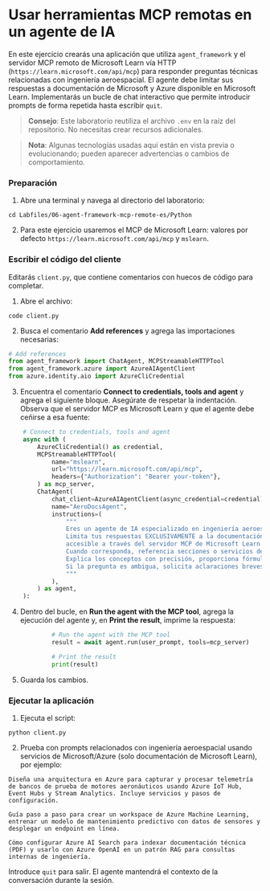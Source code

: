 # Usar herramientas MCP remotas en un agente de IA

En este ejercicio crearás una aplicación que utiliza `agent_framework` y el servidor MCP remoto de Microsoft Learn vía HTTP (`https://learn.microsoft.com/api/mcp`) para responder preguntas técnicas relacionadas con ingeniería aeroespacial. El agente debe limitar sus respuestas a documentación de Microsoft y Azure disponible en Microsoft Learn. Implementarás un bucle de chat interactivo que permite introducir prompts de forma repetida hasta escribir `quit`.

> **Consejo**: Este laboratorio reutiliza el archivo `.env` en la raíz del repositorio. No necesitas crear recursos adicionales.

> **Nota**: Algunas tecnologías usadas aquí están en vista previa o evolucionando; pueden aparecer advertencias o cambios de comportamiento.

### Preparación

1. Abre una terminal y navega al directorio del laboratorio:

```
cd Labfiles/06-agent-framework-mcp-remote-es/Python
```

2. Para este ejercicio usaremos el MCP de Microsoft Learn: valores por defecto `https://learn.microsoft.com/api/mcp` y `mslearn`.

### Escribir el código del cliente

Editarás `client.py`, que contiene comentarios con huecos de código para completar.

1. Abre el archivo:

```
code client.py
```

2. Busca el comentario **Add references** y agrega las importaciones necesarias:

```python
# Add references
from agent_framework import ChatAgent, MCPStreamableHTTPTool
from agent_framework.azure import AzureAIAgentClient
from azure.identity.aio import AzureCliCredential
```

3. Encuentra el comentario **Connect to credentials, tools and agent** y agrega el siguiente bloque. Asegúrate de respetar la indentación. Observa que el servidor MCP es Microsoft Learn y que el agente debe ceñirse a esa fuente:

```python
    # Connect to credentials, tools and agent
    async with (
        AzureCliCredential() as credential,
        MCPStreamableHTTPTool(
            name="mslearn",
            url="https://learn.microsoft.com/api/mcp",
            headers={"Authorization": "Bearer your-token"},
        ) as mcp_server,
        ChatAgent(
            chat_client=AzureAIAgentClient(async_credential=credential),
            name="AeroDocsAgent",
            instructions=(
                """
                Eres un agente de IA especializado en ingeniería aeroespacial y fabricación aeronáutica.
                Limita tus respuestas EXCLUSIVAMENTE a la documentación de Microsoft Learn (Microsoft/Azure)
                accesible a través del servidor MCP de Microsoft Learn. No utilices otras fuentes.
                Cuando corresponda, referencia secciones o servicios de Azure relevantes.
                Explica los conceptos con precisión, proporciona fórmulas cuando apliquen y sugiere pasos prácticos.
                Si la pregunta es ambigua, solicita aclaraciones breves. Responde en español por defecto.
                """
            ),
        ) as agent,
    ):
```

4. Dentro del bucle, en **Run the agent with the MCP tool**, agrega la ejecución del agente y, en **Print the result**, imprime la respuesta:

```python
            # Run the agent with the MCP tool
            result = await agent.run(user_prompt, tools=mcp_server)

            # Print the result
            print(result)
```

5. Guarda los cambios.

### Ejecutar la aplicación

1. Ejecuta el script:

```
python client.py
```

2. Prueba con prompts relacionados con ingeniería aeroespacial usando servicios de Microsoft/Azure (solo documentación de Microsoft Learn), por ejemplo:

```
Diseña una arquitectura en Azure para capturar y procesar telemetría de bancos de prueba de motores aeronáuticos usando Azure IoT Hub, Event Hubs y Stream Analytics. Incluye servicios y pasos de configuración.
```

```
Guía paso a paso para crear un workspace de Azure Machine Learning, entrenar un modelo de mantenimiento predictivo con datos de sensores y desplegar un endpoint en línea.
```

```
Cómo configurar Azure AI Search para indexar documentación técnica (PDF) y usarlo con Azure OpenAI en un patrón RAG para consultas internas de ingeniería.
```

Introduce `quit` para salir. El agente mantendrá el contexto de la conversación durante la sesión.
